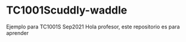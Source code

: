 # TC1001Scuddly-waddle
Ejemplo para TC1001S Sep2021
Hola profesor, este repositorio es para aprender
